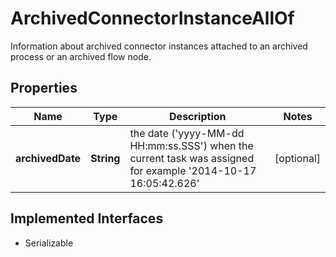 

# ArchivedConnectorInstanceAllOf

Information about archived connector instances attached to an archived process or an archived flow node.
## Properties

Name | Type | Description | Notes
------------ | ------------- | ------------- | -------------
**archivedDate** | **String** | the date (&#39;yyyy-MM-dd HH:mm:ss.SSS&#39;) when the current task was assigned for example &#39;2014-10-17 16:05:42.626&#39; |  [optional]


## Implemented Interfaces

* Serializable


